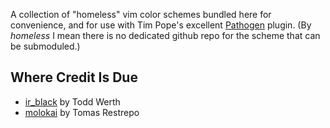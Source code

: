 A collection of "homeless" vim color schemes bundled here for convenience, and
for use with Tim Pope's excellent [Pathogen][1] plugin. (By _homeless_ I mean
there is no dedicated github repo for the scheme that can be submoduled.)

## Where Credit Is Due

  * [ir\_black][2] by Todd Werth
  * [molokai][3] by Tomas Restrepo

[1]: https://github.com/tpope/vim-pathogen
[2]: http://blog.toddwerth.com/entries/show/8
[3]: http://www.vim.org/scripts/script.php?script_id=2340
